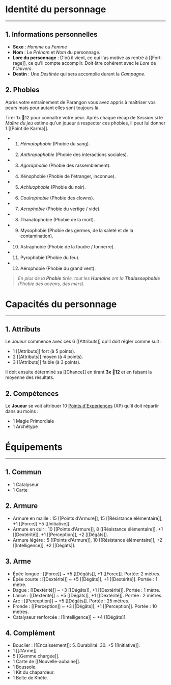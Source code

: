 # Identité du personnage
---
## 1. Informations personnelles 
- **Sexe** : *Homme* ou *Femme*
- **Nom** : Le *Prénom* et *Nom* du personnage.
- **Lore du personnage** : D'où il vient, ce qui l'as motivé as rentré à [[Fort-rage]], ce qu'il compte accomplir. Doit être cohérent avec le *Lore* de l'*Univers*.
- **Destin** : Une *Destinée* qui sera accomplie durant la *Campagne*.
## 2. Phobies
Après votre entraînement de Parangon vous avez appris à maîtriser vos peurs mais pour autant elles sont toujours là. 

Tirer 1x 🎲12 pour connaître votre peur. Après chaque récap de *Session* si le *Maître du jeu* estime qu'un joueur à respecter ces phobies, il peut lui donner 1 [[Point de Karma]].

- 1. *Hématophobie* (Phobie du sang).
- 2. *Anthropophobie* (Phobie des interactions sociales).
- 3. *Agoraphobie* (Phobie des rassemblement).
- 4. Xénophobie (Phobie de l'étranger, inconnue).
- 5. *Achluophobie* (Phobie du noir).
- 6. *Coulrophobie* (Phobie des clowns).
- 7. *Acrophobie* (Phobie du vertige / vide).
- 8. Thanatophobie (Phobie de la mort).
- 9. Mysophobie (Phobie des germes, de la saleté et de la contamination).
- 10. Astraphobie (Phobie de la foudre / tonnerre).
- 11. Pyrophobie (Phobie du feu).
- 12. Aérophobie (Phobie du grand vent).

>*En plus de la **Phobie** tirée, tout les **Humains** ont la **Thalassophobie** (Phobie des océans, des mers).*

# Capacités du personnage
---
## 1. Attributs
Le *Joueur* commence avec ces 6 [[Attributs]] qu'il doit régler comme suit :
- 1 [[Attributs]] fort (à 5 points).
- 2 [[Attributs]] moyen (à 4 points).
- 3 [[Attributs]] faible (à 3 points).

Il doit ensuite déterminé sa [[Chance]] en tirant **3x 🎲12** et en faisant la moyenne des résultats.

## 2. Compétences
Le **Joueur** se voit attribuer 10 [Points d'Expériences]() (XP) qu'il doit répartir dans au moins :
- 1 Magie Primordiale
- 1 Archétype

# Équipements
---
## 1. Commun
- 1 Catalyseur
- 1 Carte
## 2. Armure
- Armure en maille : 15 [[Points d'Armure]], 15 [[Résistance élémentaire]], +1 [[Force]] +5 [[Initiative]].
- Armure en cuir : 10 [[Points d'Armure]], 8 [[Résistance élémentaire]], +1 [[Dextérité]], +1 [[Perception]], +2 [[Dégâts]].
- Armure légère : 5 [[Points d'Armure]], 10 [[Résistance élémentaire]], +2 [[Intelligence]], +2 [[Dégâts]].
## 3. Arme
- Épée longue : [[Force]] ~ +5 [[Dégâts]], +1 [[Force]]. Portée: 2 mètres.
- Épée courte : [[Dextérité]] ~ +5 [[Dégâts]], +1 [[Dextérité]]. Portée : 1 mètre.
- Dague  : [[Dextérité]] ~ +3 [[Dégâts]], +1 [[Dextérité]]. Portée : 1 mètre.
- Lance : [[Dextérité]] ~ +5 [[Dégâts]], +1 [[Dextérité]]. Portée : 2 mètres.
- Arc : [[Perception]] ~ +5 [[Dégâts]]. Portée : 25 mètres.
- Fronde : [[Perception]] ~ +3 [[Dégâts]], +1 [[Perception]]. Portée : 10 mètres.
- Catalyseur renforcée : [[Intelligence]] ~ +4 [[Dégâts]].

## 4. Complément
- Bouclier : [[Encaissement]]: 5. Durabilité: 30. +5 [[Initiative]].
- 1 [[#Arme]]
- 5 [[Gemme chargée]].
- 1 Carte de [[Nouvelle-aubaine]].
- 1 Boussole.
- 1 Kit du chapardeur.
- 1 Boîte de Khéte.